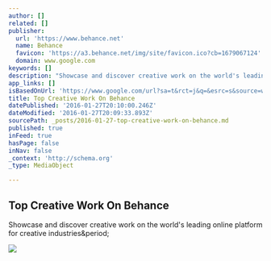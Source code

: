 ```yaml
---
author: []
related: []
publisher:
  url: 'https://www.behance.net'
  name: Behance
  favicon: 'https://a3.behance.net/img/site/favicon.ico?cb=1679067124'
  domain: www.google.com
keywords: []
description: "Showcase and discover creative work on the world's leading online platform for creative industries."
app_links: []
isBasedOnUrl: 'https://www.google.com/url?sa=t&rct=j&q=&esrc=s&source=web&cd=8&cad=rja&uact=8&ved=0ahUKEwjzmtuH5srKAhVDHR4KHQBvD0cQFgg6MAc&url=https%3A%2F%2Fwww.behance.net%2Fsearch%3Fcontent%3Dprojects%26user_tags%3D1118549&usg=AFQjCNFH-QTXVjih-O7dU-CLs07HrhoPEg&sig2=whXazLXs7gdo0PuDgD0CoA&bvm=bv.112766941,d.dmo'
title: Top Creative Work On Behance
datePublished: '2016-01-27T20:10:00.246Z'
dateModified: '2016-01-27T20:09:33.893Z'
sourcePath: _posts/2016-01-27-top-creative-work-on-behance.md
published: true
inFeed: true
hasPage: false
inNav: false
_context: 'http://schema.org'
_type: MediaObject

---
```

<article style=""><h1>Top Creative Work On Behance</h1><p>Showcase and discover creative work on the world's leading online platform for creative industries&amp;period;</p><img src="https://mir-s3-cdn-cf.behance.net/projects/202/10282821.547fc7600a007.jpg" /></article>